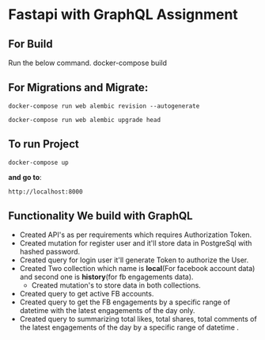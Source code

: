 # Fastapi with GraphQL Assignment

## For Build
Run the below command.
    docker-compose build


## For Migrations and Migrate: 
    docker-compose run web alembic revision --autogenerate

    docker-compose run web alembic upgrade head

## To run Project
    docker-compose up
**and go to**:

    http://localhost:8000


## Functionality We build with GraphQL
* Created API's as per requirements which requires Authorization Token.
* Created mutation for register user and it'll store data in PostgreSql with hashed password.
* Created query for login user it'll generate Token to authorize the User.
* Created Two collection which name is **local**(For facebook account data) and second one is **history**(for fb engagements data).
    * Created mutation's to store data in both collections.
* Created query to get active FB accounts.
* Created query to get the FB engagements by a specific range of datetime with the latest engagements of the day only.
* Created query to summarizing total likes, total shares, total comments of the latest engagements of the day by a specific range of datetime .